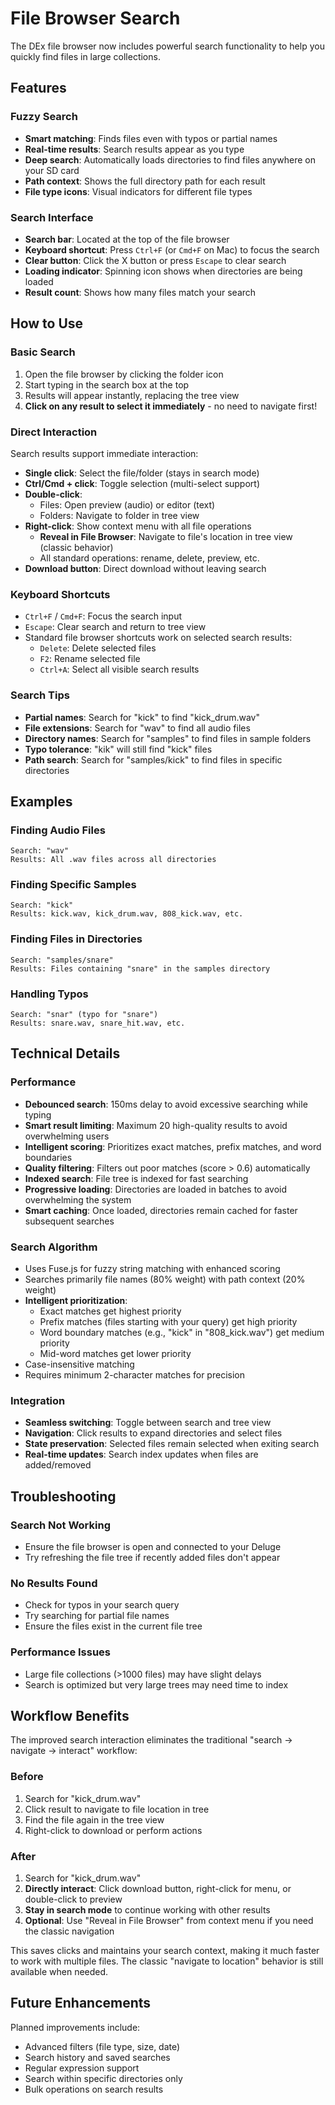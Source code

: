 # File Browser Search

The DEx file browser now includes powerful search functionality to help you quickly find files in large collections.

## Features

### Fuzzy Search

- **Smart matching**: Finds files even with typos or partial names
- **Real-time results**: Search results appear as you type
- **Deep search**: Automatically loads directories to find files anywhere on your SD card
- **Path context**: Shows the full directory path for each result
- **File type icons**: Visual indicators for different file types

### Search Interface

- **Search bar**: Located at the top of the file browser
- **Keyboard shortcut**: Press `Ctrl+F` (or `Cmd+F` on Mac) to focus the search
- **Clear button**: Click the X button or press `Escape` to clear search
- **Loading indicator**: Spinning icon shows when directories are being loaded
- **Result count**: Shows how many files match your search

## How to Use

### Basic Search

1. Open the file browser by clicking the folder icon
2. Start typing in the search box at the top
3. Results will appear instantly, replacing the tree view
4. **Click on any result to select it immediately** - no need to navigate first!

### Direct Interaction

Search results support immediate interaction:

- **Single click**: Select the file/folder (stays in search mode)
- **Ctrl/Cmd + click**: Toggle selection (multi-select support)
- **Double-click**:
  - Files: Open preview (audio) or editor (text)
  - Folders: Navigate to folder in tree view
- **Right-click**: Show context menu with all file operations
  - **Reveal in File Browser**: Navigate to file's location in tree view (classic behavior)
  - All standard operations: rename, delete, preview, etc.
- **Download button**: Direct download without leaving search

### Keyboard Shortcuts

- `Ctrl+F` / `Cmd+F`: Focus the search input
- `Escape`: Clear search and return to tree view
- Standard file browser shortcuts work on selected search results:
  - `Delete`: Delete selected files
  - `F2`: Rename selected file
  - `Ctrl+A`: Select all visible search results

### Search Tips

- **Partial names**: Search for "kick" to find "kick_drum.wav"
- **File extensions**: Search for "wav" to find all audio files
- **Directory names**: Search for "samples" to find files in sample folders
- **Typo tolerance**: "kik" will still find "kick" files
- **Path search**: Search for "samples/kick" to find files in specific directories

## Examples

### Finding Audio Files

```
Search: "wav"
Results: All .wav files across all directories
```

### Finding Specific Samples

```
Search: "kick"
Results: kick.wav, kick_drum.wav, 808_kick.wav, etc.
```

### Finding Files in Directories

```
Search: "samples/snare"
Results: Files containing "snare" in the samples directory
```

### Handling Typos

```
Search: "snar" (typo for "snare")
Results: snare.wav, snare_hit.wav, etc.
```

## Technical Details

### Performance

- **Debounced search**: 150ms delay to avoid excessive searching while typing
- **Smart result limiting**: Maximum 20 high-quality results to avoid overwhelming users
- **Intelligent scoring**: Prioritizes exact matches, prefix matches, and word boundaries
- **Quality filtering**: Filters out poor matches (score > 0.6) automatically
- **Indexed search**: File tree is indexed for fast searching
- **Progressive loading**: Directories are loaded in batches to avoid overwhelming the system
- **Smart caching**: Once loaded, directories remain cached for faster subsequent searches

### Search Algorithm

- Uses Fuse.js for fuzzy string matching with enhanced scoring
- Searches primarily file names (80% weight) with path context (20% weight)
- **Intelligent prioritization**:
  - Exact matches get highest priority
  - Prefix matches (files starting with your query) get high priority
  - Word boundary matches (e.g., "kick" in "808_kick.wav") get medium priority
  - Mid-word matches get lower priority
- Case-insensitive matching
- Requires minimum 2-character matches for precision

### Integration

- **Seamless switching**: Toggle between search and tree view
- **Navigation**: Click results to expand directories and select files
- **State preservation**: Selected files remain selected when exiting search
- **Real-time updates**: Search index updates when files are added/removed

## Troubleshooting

### Search Not Working

- Ensure the file browser is open and connected to your Deluge
- Try refreshing the file tree if recently added files don't appear

### No Results Found

- Check for typos in your search query
- Try searching for partial file names
- Ensure the files exist in the current file tree

### Performance Issues

- Large file collections (>1000 files) may have slight delays
- Search is optimized but very large trees may need time to index

## Workflow Benefits

The improved search interaction eliminates the traditional "search → navigate → interact" workflow:

### Before

1. Search for "kick_drum.wav"
2. Click result to navigate to file location in tree
3. Find the file again in the tree view
4. Right-click to download or perform actions

### After

1. Search for "kick_drum.wav"
2. **Directly interact**: Click download button, right-click for menu, or double-click to preview
3. **Stay in search mode** to continue working with other results
4. **Optional**: Use "Reveal in File Browser" from context menu if you need the classic navigation

This saves clicks and maintains your search context, making it much faster to work with multiple files. The classic "navigate to location" behavior is still available when needed.

## Future Enhancements

Planned improvements include:

- Advanced filters (file type, size, date)
- Search history and saved searches
- Regular expression support
- Search within specific directories only
- Bulk operations on search results
